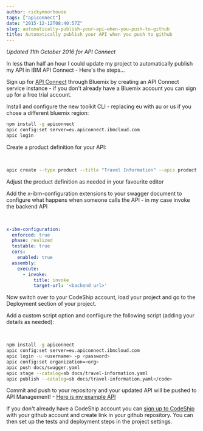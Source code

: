 ```yaml
---
author: rickymoorhouse
tags: ["apiconnect"]
date: "2015-12-12T08:40:57Z"
slug: automatically-publish-your-api-when-you-push-to-github
title: Automatically publish your API when you push to github
---
```


*Updated 11th October 2016 for API Connect*

In less than half an hour I could update my project to automatically publish my API in IBM API Connect - Here's the steps...

Sign up for  [API Connect](https://console.ng.bluemix.net/catalog/services/api-connect/) through Bluemix by creating an API Connect service instance - if you don't already have a Bluemix account you can sign up for a free trial account.

Install and configure the new toolkit CLI - replacing eu with au or us if you chose a different bluemix region:

```bash
npm install -g apiconnect 
apic config:set server=eu.apiconnect.ibmcloud.com
apic login
```



Create a product definition for your API:


​    
```bash
apic create --type product --title "Travel Information" --apis product.yaml
```



Adjust the product definition as needed in your favourite editor

Add the x-ibm-configuration extensions to your swagger document to configure what happens when someone calls the API - in my case invoke the backend API


​    
```yaml
x-ibm-configuration:
  enforced: true
  phase: realized
  testable: true
  cors:
    enabled: true
  assembly:
    execute:
      - invoke:
          title: invoke
          target-url: '<backend url>'
```



Now switch over to your CodeShip account, load your project and go to the Deployment section of your project.

Add a custom script option and confiigure the following script (adding your details as needed):


​    
```bash
npm install -g apiconnect
apic config:set server=eu.apiconnect.ibmcloud.com
apic login -u <username> -p <password>
apic config:set organization=<org>
apic push docs/swagger.yaml
apic stage --catalog=sb docs/travel-information.yaml
apic publish --catalog=sb docs/travel-information.yaml</code>
```



Commit and push to your repository and your updated API will be pushed to API Management! - [Here is my example API](https://developer.beta.apim.ibmcloud.com/hirickymoorhousecouk/sb)

If you don't already have a CodeShip account you can [sign up to CodeShip](https://codeship.com/registrations/new) with your github account and create link in your github repository. You can then set up the tests and deployment steps in the project settings.
